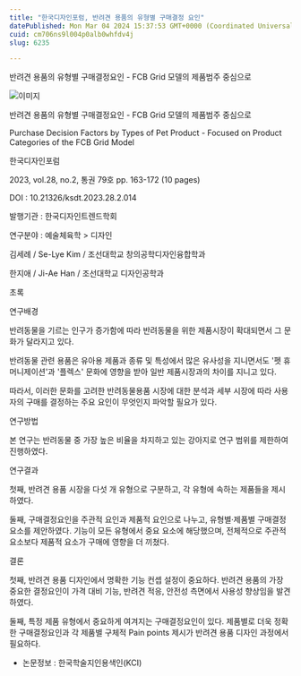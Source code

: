 ```yaml
---
title: "한국디자인포럼, 반려견 용품의 유형별 구매결정 요인"
datePublished: Mon Mar 04 2024 15:37:53 GMT+0000 (Coordinated Universal Time)
cuid: cm706ns9l004p0alb0whfdv4j
slug: 6235

---
```



반려견 용품의 유형별 구매결정요인 - FCB Grid 모델의 제품범주 중심으로

![이미지](https://cdn.hashnode.com/res/hashnode/image/upload/v1739260272319/f757bd25-b11f-4d82-809e-e48d72a68c16.jpeg)

반려견 용품의 유형별 구매결정요인 - FCB Grid 모델의 제품범주 중심으로

Purchase Decision Factors by Types of Pet Product - Focused on Product Categories of the FCB Grid Model

한국디자인포럼

2023, vol.28, no.2, 통권 79호 pp. 163-172 (10 pages)

DOI : 10.21326/ksdt.2023.28.2.014

발행기관 : 한국디자인트렌드학회

연구분야 : 예술체육학 > 디자인

김세례 / Se-Lye Kim / 조선대학교 창의공학디자인융합학과

한지애 / Ji-Ae Han / 조선대학교 디자인공학과

초록

연구배경

반려동물을 기르는 인구가 증가함에 따라 반려동물을 위한 제품시장이 확대되면서 그 문화가 달라지고 있다.

반려동물 관련 용품은 유아용 제품과 종류 및 특성에서 많은 유사성을 지니면서도 '펫 휴머니제이션'과 '플렉스' 문화에 영향을 받아 일반 제품시장과의 차이를 지니고 있다.

따라서, 이러한 문화를 고려한 반려동물용품 시장에 대한 분석과 세부 시장에 따라 사용자의 구매를 결정하는 주요 요인이 무엇인지 파악할 필요가 있다.

연구방법

본 연구는 반려동물 중 가장 높은 비율을 차지하고 있는 강아지로 연구 범위를 제한하여 진행하였다.

연구결과

첫째, 반려견 용품 시장을 다섯 개 유형으로 구분하고, 각 유형에 속하는 제품들을 제시하였다.

둘째, 구매결정요인을 주관적 요인과 제품적 요인으로 나누고, 유형별·제품별 구매결정요소를 제안하였다. 기능이 모든 유형에서 중요 요소에 해당했으며, 전체적으로 주관적 요소보다 제품적 요소가 구매에 영향을 더 끼쳤다.

결론

첫째, 반려견 용품 디자인에서 명확한 기능 컨셉 설정이 중요하다. 반려견 용품의 가장 중요한 결정요인이 가격 대비 기능, 반려견 적응, 안전성 측면에서 사용성 향상임을 발견하였다.

둘째, 특정 제품 유형에서 중요하게 여겨지는 구매결정요인이 있다. 제품별로 더욱 정확한 구매결정요인과 각 제품별 구체적 Pain points 제시가 반려견 용품 디자인 과정에서 필요하다.

* 논문정보 : 한국학술지인용색인(KCI)